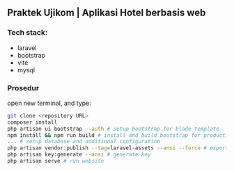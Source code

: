 ## Praktek Ujikom | Aplikasi Hotel berbasis web

### Tech stack:

-   laravel
-   bootstrap
-   vite
-   mysql

### Prosedur

open new terminal, and type:

```bash
git clone <repository URL>
composer install
php artisan ui bootstrap --auth # setup bootstrap for blade template
npm install && npm run build # install and build bootstrap for production-ready
... # setup database and additional configuration
php artisan vendor:publish --tag=laravel-assets --ansi --force # export asset
php artisan key:generate --ansi # generate key
php artisan serve # run website
```
